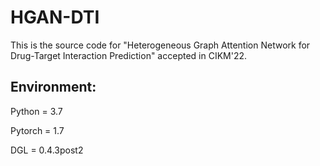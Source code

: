 # HGAN-DTI

This is the source code for "Heterogeneous Graph Attention Network for Drug-Target Interaction Prediction" accepted in CIKM'22.

## Environment:

Python = 3.7

Pytorch = 1.7

DGL = 0.4.3post2
